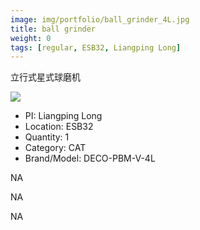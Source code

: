```yaml
---
image: img/portfolio/ball_grinder_4L.jpg
title: ball grinder
weight: 0
tags: [regular, ESB32, Liangping Long]
---
```


立行式星式球磨机

<!--more-->

![](../../img/portfolio/ball_grinder_4L.jpg)

- PI: Liangping Long
- Location: ESB32
- Quantity: 1
- Category: CAT
- Brand/Model: DECO-PBM-V-4L

NA

NA

NA
